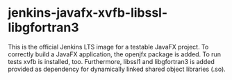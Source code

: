 # jenkins-javafx-xvfb-libssl-libgfortran3

This is the official Jenkins LTS image for a testable JavaFX project. To correctly build a JavaFX application, the openjfx package is added. To run tests xvfb is installed, too. Furthermore, libssl1 and libgfortran3 is added provided as dependency for dynamically linked shared object libraries (.so).
